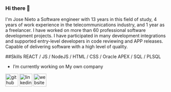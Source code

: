 ### Hi there 👋

I'm Jose Nieto a Software engineer with 13 years in this field of study, 4 years of work experience in the telecommunications industry, and 1 year as a freelancer. I have worked on more than 60 professional software development projects. I have participated in many development integrations and supported entry-level developers in code reviewing and APP releases. Capable of delivering software with a high level of quality.

##Skills
REACT / JS / NodeJS / HTML / CSS / Oracle APEX / SQL / PLSQL  

-  I’m currently working on My own company 


[<img src='https://cdn.jsdelivr.net/npm/simple-icons@3.0.1/icons/github.svg' alt='github' height='40'>](https://github.com/nietojose10)  [<img src='https://cdn.jsdelivr.net/npm/simple-icons@3.0.1/icons/linkedin.svg' alt='linkedin' height='40'>](https://www.linkedin.com/in/nietojose10/)  [<img src='https://cdn.jsdelivr.net/npm/simple-icons@3.0.1/icons/icloud.svg' alt='website' height='40'>](www.nietojose.com)  

